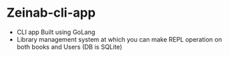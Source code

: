 # Zeinab-cli-app
- CLI app Built using GoLang
- Library management system at which you can make REPL operation on both books and Users (DB is SQLite)
